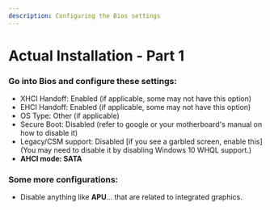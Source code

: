```yaml
---
description: Configuring the Bios settings
---
```


# Actual Installation - Part 1

### Go into Bios and configure these settings:

* XHCI Handoff: Enabled \(if applicable, some may not have this option\)
* EHCI Handoff: Enabled \(if applicable, some may not have this option\)
* OS Type: Other \(if applicable\)
* Secure Boot: Disabled \(refer to google or your motherboard's manual on how to disable it\)
* Legacy/CSM support: Disabled \[if you see a garbled screen, enable this\]\(You may need to disable it by disabling Windows 10 WHQL support.\)
* **AHCI mode: SATA**

### Some more configurations:

* Disable anything like **APU**... that are related to integrated graphics.


